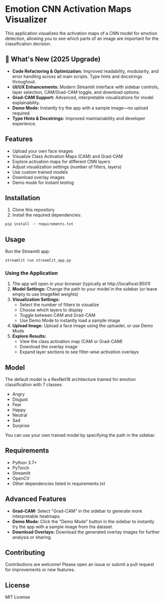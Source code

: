 # Emotion CNN Activation Maps Visualizer

This application visualizes the activation maps of a CNN model for emotion detection, allowing you to see which parts of an image are important for the classification decision.

## 🚀 What's New (2025 Upgrade)

- **Code Refactoring & Optimization:** Improved readability, modularity, and error handling across all main scripts. Type hints and docstrings throughout.
- **UI/UX Enhancements:** Modern Streamlit interface with sidebar controls, layer selection, CAM/Grad-CAM toggle, and download options.
- **Grad-CAM Support:** Advanced, interpretable visualizations for model explainability.
- **Demo Mode:** Instantly try the app with a sample image—no upload required.
- **Type Hints & Docstrings:** Improved maintainability and developer experience.

## Features

- Upload your own face images
- Visualize Class Activation Maps (CAM) and Grad-CAM
- Explore activation maps for different CNN layers
- Adjust visualization settings (number of filters, layers)
- Use custom trained models
- Download overlay images
- Demo mode for instant testing

## Installation

1. Clone this repository
2. Install the required dependencies:

```bash
pip install -r requirements.txt
```

## Usage

Run the Streamlit app:

```bash
streamlit run streamlit_app.py
```

### Using the Application

1. The app will open in your browser (typically at http://localhost:8501)
2. **Model Settings:** Change the path to your model in the sidebar (or leave empty to use ImageNet weights)
3. **Visualization Settings:**
   - Select the number of filters to visualize
   - Choose which layers to display
   - Toggle between CAM and Grad-CAM
   - Use Demo Mode to instantly load a sample image
4. **Upload Image:** Upload a face image using the uploader, or use Demo Mode
5. **Explore Results:**
   - View the class activation map (CAM or Grad-CAM)
   - Download the overlay image
   - Expand layer sections to see filter-wise activation overlays

## Model

The default model is a ResNet18 architecture trained for emotion classification with 7 classes:
- Angry
- Disgust
- Fear
- Happy
- Neutral
- Sad
- Surprise

You can use your own trained model by specifying the path in the sidebar.

## Requirements

- Python 3.7+
- PyTorch
- Streamlit
- OpenCV
- Other dependencies listed in requirements.txt

## Advanced Features

- **Grad-CAM:** Select "Grad-CAM" in the sidebar to generate more interpretable heatmaps.
- **Demo Mode:** Click the "Demo Mode" button in the sidebar to instantly try the app with a sample image from the dataset.
- **Download Overlays:** Download the generated overlay images for further analysis or sharing.

## Contributing

Contributions are welcome! Please open an issue or submit a pull request for improvements or new features.

## License

MIT License 
